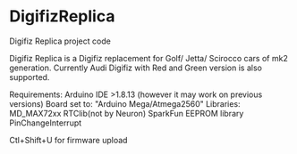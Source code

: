# DigifizReplica

Digifiz Replica project code

Digifiz Replica is a Digifiz replacement for Golf/ Jetta/ Scirocco cars of mk2 generation.
Currently Audi Digifiz with Red and Green version is also supported. 


Requirements: Arduino IDE >1.8.13 (however it may work on previous versions)
Board set to: "Arduino Mega/Atmega2560"
Libraries: MD_MAX72xx
RTClib(not by Neuron)
SparkFun EEPROM library    
PinChangeInterrupt

Ctl+Shift+U for firmware upload
